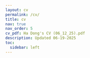 ```yaml
---
layout: cv
permalink: /cv/
title: cv
nav: true
nav_order: 5
cv_pdf: Ha Dong's CV (06_12_25).pdf 
description: Updated 06-19-2025
toc:
  sidebar: left
---
```

